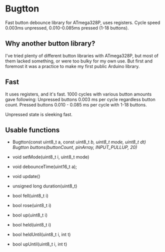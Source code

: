 # Bugtton
Fast button debounce library for ATmega328P, uses registers.
Cycle speed 0.003ms unpressed, 0.010-0.085ms pressed (1-18 buttons).

## Why another button library?
I've tried plenty of different button libraries with ATmega328P, but most of them lacked something, or were too bulky for my own use.
But first and foremost it was a practice to make my first public Arduino library.

## Fast
It uses registers, and it's fast. 1000 cycles with various button amounts gave following:
Unpressed buttons 0.003 ms per cycle regardless button count.
Pressed buttons 0.010 - 0.085 ms per cycle with 1-18 buttons.

Unpressed state is sleeking fast.

## Usable functions
* Bugtton(const uint8_t a, const uint8_t *b, uint8_t mode, uint8_t dt)
Bugtton buttons(buttonCount, pinArray, INPUT_PULLUP, 20)*

* void setMode(uint8_t i, uint8_t mode)
* void debounceTime(uint16_t a);       
* void update()
* unsigned long duration(uint8_t)
* bool fell(uint8_t i)
* bool rose(uint8_t i)
* bool up(uint8_t i)
* bool held(uint8_t i)
* bool heldUntil(uint8_t i, int t)
* bool upUntil(uint8_t i, int t)    